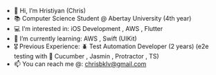 - 👋 Hi, I’m Hristiyan (Chris)
- 📚 Computer Science Student @ Abertay University (4th year) 
- 💻 I’m interested in: iOS Development , AWS , Flutter 
- 🌱 I’m currently learning: AWS , Swift (UIKit)
- 🎖️ Previous Experience: 🪲 Test Automation Developer (2 years) (e2e testing with 🥒 Cucumber , Jasmin , Protractor , TS) 
- 📫 You can reach me @: chrisbklv@gmail.com

<!---
ChrisBakaloff/ChrisBakaloff is a ✨ special ✨ repository because its `README.md` (this file) appears on your GitHub profile.
You can click the Preview link to take a look at your changes.
--->
